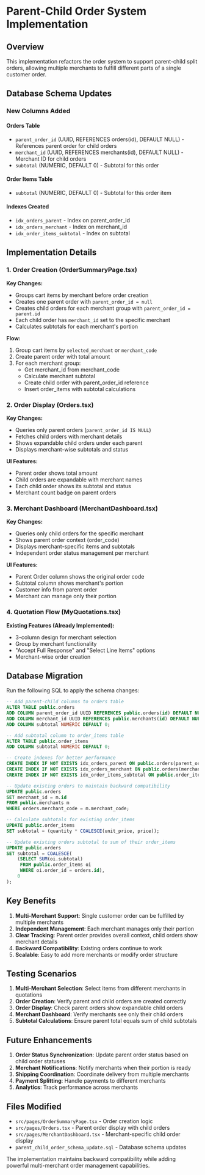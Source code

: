 # Parent-Child Order System Implementation

## Overview
This implementation refactors the order system to support parent-child split orders, allowing multiple merchants to fulfill different parts of a single customer order.

## Database Schema Updates

### New Columns Added

#### Orders Table
- `parent_order_id` (UUID, REFERENCES orders(id), DEFAULT NULL) - References parent order for child orders
- `merchant_id` (UUID, REFERENCES merchants(id), DEFAULT NULL) - Merchant ID for child orders
- `subtotal` (NUMERIC, DEFAULT 0) - Subtotal for this order

#### Order Items Table
- `subtotal` (NUMERIC, DEFAULT 0) - Subtotal for this order item

#### Indexes Created
- `idx_orders_parent` - Index on parent_order_id
- `idx_orders_merchant` - Index on merchant_id
- `idx_order_items_subtotal` - Index on subtotal

## Implementation Details

### 1. Order Creation (OrderSummaryPage.tsx)

**Key Changes:**
- Groups cart items by merchant before order creation
- Creates one parent order with `parent_order_id = null`
- Creates child orders for each merchant group with `parent_order_id = parent.id`
- Each child order has `merchant_id` set to the specific merchant
- Calculates subtotals for each merchant's portion

**Flow:**
1. Group cart items by `selected_merchant` or `merchant_code`
2. Create parent order with total amount
3. For each merchant group:
   - Get merchant_id from merchant_code
   - Calculate merchant subtotal
   - Create child order with parent_order_id reference
   - Insert order_items with subtotal calculations

### 2. Order Display (Orders.tsx)

**Key Changes:**
- Queries only parent orders (`parent_order_id IS NULL`)
- Fetches child orders with merchant details
- Shows expandable child orders under each parent
- Displays merchant-wise subtotals and status

**UI Features:**
- Parent order shows total amount
- Child orders are expandable with merchant names
- Each child order shows its subtotal and status
- Merchant count badge on parent orders

### 3. Merchant Dashboard (MerchantDashboard.tsx)

**Key Changes:**
- Queries only child orders for the specific merchant
- Shows parent order context (order_code)
- Displays merchant-specific items and subtotals
- Independent order status management per merchant

**UI Features:**
- Parent Order column shows the original order code
- Subtotal column shows merchant's portion
- Customer info from parent order
- Merchant can manage only their portion

### 4. Quotation Flow (MyQuotations.tsx)

**Existing Features (Already Implemented):**
- 3-column design for merchant selection
- Group by merchant functionality
- "Accept Full Response" and "Select Line Items" options
- Merchant-wise order creation

## Database Migration

Run the following SQL to apply the schema changes:

```sql
-- Add parent-child columns to orders table
ALTER TABLE public.orders 
ADD COLUMN parent_order_id UUID REFERENCES public.orders(id) DEFAULT NULL,
ADD COLUMN merchant_id UUID REFERENCES public.merchants(id) DEFAULT NULL,
ADD COLUMN subtotal NUMERIC DEFAULT 0;

-- Add subtotal column to order_items table
ALTER TABLE public.order_items 
ADD COLUMN subtotal NUMERIC DEFAULT 0;

-- Create indexes for better performance
CREATE INDEX IF NOT EXISTS idx_orders_parent ON public.orders(parent_order_id);
CREATE INDEX IF NOT EXISTS idx_orders_merchant ON public.orders(merchant_id);
CREATE INDEX IF NOT EXISTS idx_order_items_subtotal ON public.order_items(subtotal);

-- Update existing orders to maintain backward compatibility
UPDATE public.orders 
SET merchant_id = m.id
FROM public.merchants m 
WHERE orders.merchant_code = m.merchant_code;

-- Calculate subtotals for existing order_items
UPDATE public.order_items 
SET subtotal = (quantity * COALESCE(unit_price, price));

-- Update existing orders subtotal to sum of their order_items
UPDATE public.orders 
SET subtotal = COALESCE(
    (SELECT SUM(oi.subtotal) 
     FROM public.order_items oi 
     WHERE oi.order_id = orders.id), 
    0
);
```

## Key Benefits

1. **Multi-Merchant Support**: Single customer order can be fulfilled by multiple merchants
2. **Independent Management**: Each merchant manages only their portion
3. **Clear Tracking**: Parent order provides overall context, child orders show merchant details
4. **Backward Compatibility**: Existing orders continue to work
5. **Scalable**: Easy to add more merchants or modify order structure

## Testing Scenarios

1. **Multi-Merchant Selection**: Select items from different merchants in quotations
2. **Order Creation**: Verify parent and child orders are created correctly
3. **Order Display**: Check parent orders show expandable child orders
4. **Merchant Dashboard**: Verify merchants see only their child orders
5. **Subtotal Calculations**: Ensure parent total equals sum of child subtotals

## Future Enhancements

1. **Order Status Synchronization**: Update parent order status based on child order statuses
2. **Merchant Notifications**: Notify merchants when their portion is ready
3. **Shipping Coordination**: Coordinate delivery from multiple merchants
4. **Payment Splitting**: Handle payments to different merchants
5. **Analytics**: Track performance across merchants

## Files Modified

- `src/pages/OrderSummaryPage.tsx` - Order creation logic
- `src/pages/Orders.tsx` - Parent order display with child orders
- `src/pages/MerchantDashboard.tsx` - Merchant-specific child order display
- `parent_child_order_schema_update.sql` - Database schema updates

The implementation maintains backward compatibility while adding powerful multi-merchant order management capabilities.